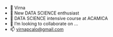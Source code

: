 - 👋 Virna
- 👀 New DATA SCIENCE enthusiast
- 🌱 DATA SCIENCE intensive course at ACAMICA
- 💞️ I’m looking to collaborate on ...
- 📫 virnapcalo@gmail.com

<!---
vvirna/vvirna is a ✨ special ✨ repository because its `README.md` (this file) appears on your GitHub profile.
You can click the Preview link to take a look at your changes.
--->
